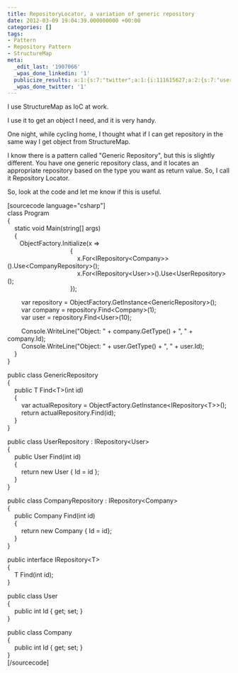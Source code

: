 ```yaml
---
title: RepositoryLocator, a variation of generic repository
date: 2012-03-09 19:04:39.000000000 +00:00
categories: []
tags:
- Pattern
- Repository Pattern
- StructureMap
meta:
  _edit_last: '1907066'
  _wpas_done_linkedin: '1'
  publicize_results: a:1:{s:7:"twitter";a:1:{i:111615627;a:2:{s:7:"user_id";s:10:"andrewchaa";s:7:"post_id";s:18:"178194610873577472";}}}
  _wpas_done_twitter: '1'
---
```

<p>I use StructureMap as IoC at work.</p>
<p>I use it to get an object I need, and it is very handy.</p>
<p>One night, while cycling home, I thought what if I can get repository in the same way I get object from StructureMap.</p>
<p>I know there is a pattern called "Generic Repository", but this is slightly different. You have one generic repository class, and it locates an appropriate repository based on the type you want as return value. So, I call it Repository Locator.</p>
<p>So, look at the code and let me know if this is useful.</p>
<p>[sourcecode language="csharp"]<br />
class Program<br />
{<br />
    static void Main(string[] args)<br />
    {<br />
       ObjectFactory.Initialize(x =&gt;<br />
                                    {<br />
                                        x.For&lt;IRepository&lt;Company&gt;&gt;().Use&lt;CompanyRepository&gt;();<br />
                                        x.For&lt;IRepository&lt;User&gt;&gt;().Use&lt;UserRepository&gt;();<br />
                                    });</p>
<p>        var repository = ObjectFactory.GetInstance&lt;GenericRepository&gt;();<br />
        var company = repository.Find&lt;Company&gt;(1);<br />
        var user = repository.Find&lt;User&gt;(10);</p>
<p>        Console.WriteLine(&quot;Object: &quot; + company.GetType() + &quot;, &quot; + company.Id);<br />
        Console.WriteLine(&quot;Object: &quot; + user.GetType() + &quot;, &quot; + user.Id);<br />
    }<br />
}</p>
<p>public class GenericRepository<br />
{<br />
    public T Find&lt;T&gt;(int id)<br />
    {<br />
        var actualRepository = ObjectFactory.GetInstance&lt;IRepository&lt;T&gt;&gt;();<br />
        return actualRepository.Find(id);<br />
    }<br />
}</p>
<p>public class UserRepository : IRepository&lt;User&gt;<br />
{<br />
    public User Find(int id)<br />
    {<br />
        return new User { Id = id };<br />
    }<br />
}</p>
<p>public class CompanyRepository : IRepository&lt;Company&gt;<br />
{<br />
    public Company Find(int id)<br />
    {<br />
        return new Company { Id = id};<br />
    }<br />
}</p>
<p>public interface IRepository&lt;T&gt;<br />
{<br />
    T Find(int id);<br />
}</p>
<p>public class User<br />
{<br />
    public int Id { get; set; }<br />
}</p>
<p>public class Company<br />
{<br />
    public int Id { get; set; }<br />
}<br />
[/sourcecode]</p>
